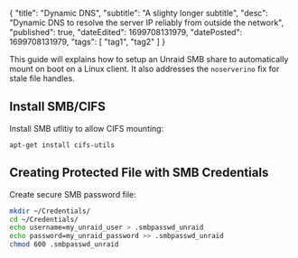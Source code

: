 {
  "title": "Dynamic DNS",
  "subtitle": "A slighty longer subtitle",
  "desc": "Dynamic DNS to resolve the server IP reliably from outside the network",
  "published": true,
  "dateEdited": 1699708131979,
  "datePosted": 1699708131979,
  "tags": [ "tag1", "tag2" ]
}
<!--# START POST #-->

This guide will explains how to setup an Unraid SMB share to automatically mount on boot on a Linux client. It also addresses the `noserverino` fix for stale file handles.

## Install SMB/CIFS
Install SMB utlitiy to allow CIFS mounting: 
```
apt-get install cifs-utils
```

## Creating Protected File with SMB Credentials
Create secure SMB password file:
```bash
mkdir ~/Credentials/
cd ~/Credentials/
echo username=my_unraid_user > .smbpasswd_unraid
echo password=my_unraid_password >> .smbpasswd_unraid
chmod 600 .smbpasswd_unraid
```